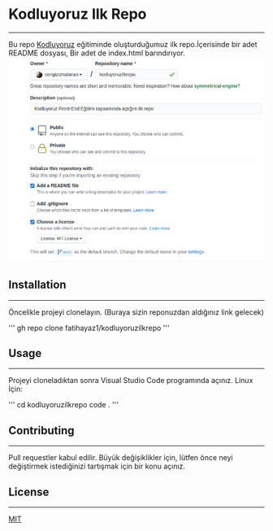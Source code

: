 # Kodluyoruz Ilk Repo
-----------------------------------------------------------------------------------------------------

Bu repo [Kodluyoruz](https://www.kodluyoruz.org) eğitiminde oluşturduğumuz ilk repo.İçerisinde bir adet README dosyası, Bir adet de index.html barındırıyor.
![](https://github.com/Kodluyoruz/taskforce/blob/main/git/odev1/figures/github.png)
## Installation
---------------------------------------------------------

Öncelikle projeyi clonelayın. (Buraya sizin reponuzdan aldığınız link gelecek)

'''
gh repo clone fatihayaz1/kodluyoruzilkrepo
'''
## Usage
-------------------------------------------------------------

Projeyi cloneladıktan sonra Visual Studio Code programında açınız.
Linux İçin:

'''
cd kodluyoruzilkrepo
code .
'''

## Contributing
----------------------------------------------------------------------------------

Pull requestler kabul edilir. Büyük değişiklikler için, lütfen önce neyi değiştirmek istediğinizi tartışmak için bir konu açınız.

## License
---------------------------------------------------------------

[MIT](https://choosealicense.com/licenses/mit/)

